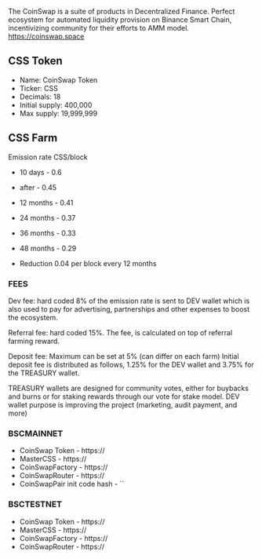 The CoinSwap is a suite of products in Decentralized Finance. Perfect ecosystem for automated liquidity provision on Binance Smart Chain, incentivizing community for their efforts to AMM model.
https://coinswap.space

## CSS Token 
- Name: CoinSwap Token
- Ticker: CSS
- Decimals: 18
- Initial supply: 400,000
- Max supply: 19,999,999

## CSS Farm
Emission rate CSS/block
- 10 days - 0.6
- after - 0.45
- 12 months - 0.41
- 24 months - 0.37
- 36 months - 0.33
- 48 months - 0.29

- Reduction 0.04 per block every 12 months

### FEES
Dev fee: hard coded 8% of the emission rate is sent to DEV wallet which is also used to pay for advertising, partnerships and other expenses to boost the ecosystem.

Referral fee: hard coded 15%. The fee, is calculated on top of referral farming reward.

Deposit fee: Maximum can be set at 5% (can differ on each farm)
Initial deposit fee is distributed as follows, 1.25% for the DEV wallet and 3.75% for the TREASURY wallet.

TREASURY wallets are designed for community votes, either for buybacks and burns or for staking rewards through our vote for stake model.
DEV wallet purpose is improving the project (marketing, audit payment, and more)

### BSCMAINNET
- CoinSwap Token - https://
- MasterCSS - https://
- CoinSwapFactory - https://
- CoinSwapRouter - https://
- CoinSwapPair init code hash - ``

### BSCTESTNET
- CoinSwap Token - https://
- MasterCSS - https://
- CoinSwapFactory - https://
- CoinSwapRouter - https://

